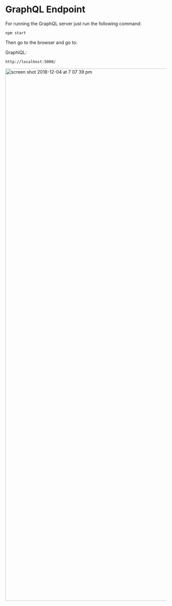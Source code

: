 # GraphQL Endpoint

For running the GraphQL server just run the following command: 

`npm start`

Then go to the browser and go to:

GraphiQL: 

`http://localhost:5000/`

<img width="1664" alt="screen shot 2018-12-04 at 7 07 39 pm" src="https://user-images.githubusercontent.com/315504/49481221-e8d42480-f7f7-11e8-98cd-7c5901189d95.png">
